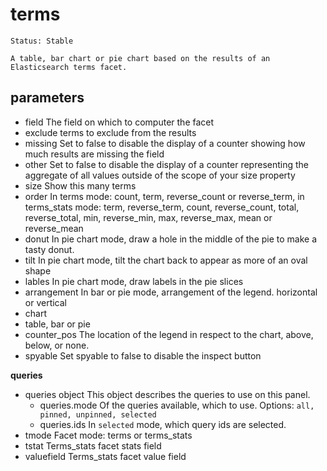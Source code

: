 # terms

    Status: Stable

    A table, bar chart or pie chart based on the results of an Elasticsearch terms facet.

## parameters

* field
    The field on which to computer the facet
* exclude
    terms to exclude from the results
* missing
    Set to false to disable the display of a counter showing how much results are missing the field
* other
    Set to false to disable the display of a counter representing the aggregate of all values outside of the scope of your size property
* size
    Show this many terms
* order
    In terms mode: count, term, reverse_count or reverse_term, in terms_stats mode: term, reverse_term, count, reverse_count, total, reverse_total, min, reverse_min, max, reverse_max, mean or reverse_mean
* donut
    In pie chart mode, draw a hole in the middle of the pie to make a tasty donut.
* tilt
    In pie chart mode, tilt the chart back to appear as more of an oval shape
* lables
    In pie chart mode, draw labels in the pie slices
* arrangement
    In bar or pie mode, arrangement of the legend. horizontal or vertical
* chart
* table, bar or pie
* counter_pos
    The location of the legend in respect to the chart, above, below, or none.
* spyable
    Set spyable to false to disable the inspect button

**queries**

* queries object
    This object describes the queries to use on this panel.
  * queries.mode
    Of the queries available, which to use. Options: `all, pinned, unpinned, selected`
  * queries.ids
    In `selected` mode, which query ids are selected.
* tmode
    Facet mode: terms or terms_stats
* tstat
    Terms_stats facet stats field
* valuefield
    Terms_stats facet value field
